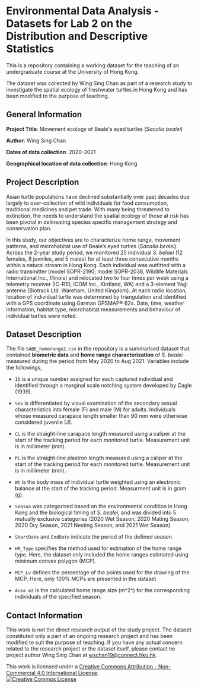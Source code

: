 # Environmental Data Analysis - Datasets for Lab 2 on the Distribution and Descriptive Statistics

This is a repository containing a working dataset for the teaching of an undergraduate course at the University of Hong Kong. 

The dataset was collected by Wing Sing Chan as part of a research study to investigate the spatial ecology of freshwater turtles in Hong Kong and has been modified to the purpose of teaching. 

## General Information

__Project Title__: Movement ecology of Beale's eyed turtles (_Sacalia bealei_)

__Author__: Wing Sing Chan

__Dates of data collection__: 2020-2021

__Geographical location of data collection__: Hong Kong

## Project Description
Asian turtle populations have declined substantially over past decades due largely to over-collection of wild individuals for food consumption, traditional medicines and pet trade. With many being threatened to extinction, the needs to understand the spatial ecology of those at risk has been pivotal in delineating species specific management strategy and conservation plan. 

In this study, our objectives are to characterize home range, movement patterns, and microhabitat use of Beale’s eyed turtles (_Sacalia bealei_). Across the 2-year study period, we monitored 25 individual _S. belaei_ (12 females, 8 juvniles, and 5 males) for at least three consecutive months within a natural stream in Hong Kong. Each individual was outfitted with a radio transmitter (model SOPR-2190; model SOPR-2038, Wildlife Materials International Inc., Illinois) and relocated two to four times per week using a telemetry receiver (IC-R10, ICOM Inc., Kirdland, WA) and a 3-element Yagi antenna (Biotrack Ltd. Wareham, United Kingdom). At each radio location, location of individual turtle was determined by triangulation and identified with a GPS coordinate using Garman GPSMAP® 62s. Date, time, weather information, habitat type, microhabitat measurements and behaviour of individual turtles were noted.

## Dataset Description
The file `SABE_homerange2.csv` in the repository is a summarised dataset that contained __biometric data__ and __home range characterization__ of _S. bealei_ measured during the period from May 2020 to Aug 2021. Variables include the followings, 

- `ID` is a unique number assigned for each captured individual and identified through a marginal scale notching system developed by Cagle (1939).

- `Sex` is differentiated by visual examination of the secondary sexual characteristics into female (F) and male (M) for adults. Individuals whose measured carapace length smaller than 90 mm were otherwise considered juvenile (J). 

- `CL` is the straight-line carapace length measured using a caliper at the start of the tracking period for each monitored turtle. Measurement unit is in millimeter (mm).

- `PL` is the straight-line plastron length measured using a caliper at the start of the tracking period for each monitored turtle. Measurement unit is in millimeter (mm). 

- `Wt` is the body mass of individual turtle weighted using an electronic balance at the start of the tracking period. Measurment unit is in gram (g).

- `Season` was categorised based on the environmental condition in Hong Kong and the biological timing of _S. bealei_, and was divided into 5 mutually exclusive categories (2020 Wet Season, 2020 Mating Season, 2020 Dry Season, 2021 Nesting Season, and 2021 Wet Season). 

- `StartDate` and `EndDate` indicate the period of the defined season. 

- `HR_Type` specifies the method used for estimation of the home range type. Here, the dataset only included the home ranges estimated using minimum convex polygon (MCP). 

- `MCP_Lv` defines the percentage of the points used for the drawing of the MCP. Here, only 100% MCPs are presented in the dataset

- `Area_m2` is the calculated home range size (m^2^) for the corresponding individuals of the specified season. 

## Contact Information
This work is not the direct research output of the study project. The dataset constituted only a part of an ongoing research project and has been modified to suit the purpose of teaching. If you have any actual concern related to the research project or the dataset itself, please contact he project author Wing Sing Chan at wschan19@connect.hku.hk. 


This work is licensed under a <a rel="license" href="http://creativecommons.org/licenses/by-nc/4.0/">Creative Commons Attribution - Non-Commercial 4.0 International License</a>.<br />
<a rel="license" href="http://creativecommons.org/licenses/by-nc/4.0/"><img alt="Creative Commos License" style="border-width:0" src="https://i.creativecommons.org/l/by-nc/4.0/88x31.png" /></a>

